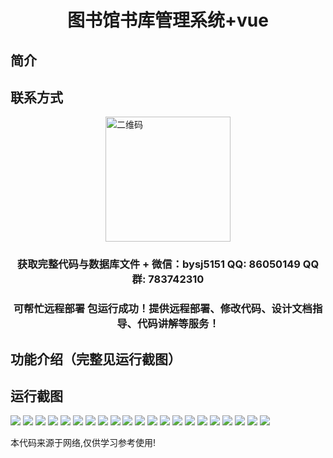 <p><h1 align="center">图书馆书库管理系统+vue</h1></p>

## 简介

## 联系方式
<img src="https://bs-1329754181.cos.ap-shanghai.myqcloud.com/wx.jpg" alt="二维码" style="display: block; margin: 0 auto;" width="200px">
<p><h3 align="center">获取完整代码与数据库文件 + 微信：bysj5151 QQ: 86050149 QQ群: 783742310</h3></p>
<p><h3 align="center">可帮忙远程部署 包运行成功！提供远程部署、修改代码、设计文档指导、代码讲解等服务！</h3></p>

## 功能介绍（完整见运行截图）

## 运行截图
![](https://bs-1329754181.cos.ap-shanghai.myqcloud.com/ssm/LibraryManagementSystem2/img/001.jpg)
![](https://bs-1329754181.cos.ap-shanghai.myqcloud.com/ssm/LibraryManagementSystem2/img/002.jpg)
![](https://bs-1329754181.cos.ap-shanghai.myqcloud.com/ssm/LibraryManagementSystem2/img/003.jpg)
![](https://bs-1329754181.cos.ap-shanghai.myqcloud.com/ssm/LibraryManagementSystem2/img/004.jpg)
![](https://bs-1329754181.cos.ap-shanghai.myqcloud.com/ssm/LibraryManagementSystem2/img/005.jpg)
![](https://bs-1329754181.cos.ap-shanghai.myqcloud.com/ssm/LibraryManagementSystem2/img/006.jpg)
![](https://bs-1329754181.cos.ap-shanghai.myqcloud.com/ssm/LibraryManagementSystem2/img/007.jpg)
![](https://bs-1329754181.cos.ap-shanghai.myqcloud.com/ssm/LibraryManagementSystem2/img/008.jpg)
![](https://bs-1329754181.cos.ap-shanghai.myqcloud.com/ssm/LibraryManagementSystem2/img/009.jpg)
![](https://bs-1329754181.cos.ap-shanghai.myqcloud.com/ssm/LibraryManagementSystem2/img/010.jpg)
![](https://bs-1329754181.cos.ap-shanghai.myqcloud.com/ssm/LibraryManagementSystem2/img/011.jpg)
![](https://bs-1329754181.cos.ap-shanghai.myqcloud.com/ssm/LibraryManagementSystem2/img/012.jpg)
![](https://bs-1329754181.cos.ap-shanghai.myqcloud.com/ssm/LibraryManagementSystem2/img/013.jpg)
![](https://bs-1329754181.cos.ap-shanghai.myqcloud.com/ssm/LibraryManagementSystem2/img/014.jpg)
![](https://bs-1329754181.cos.ap-shanghai.myqcloud.com/ssm/LibraryManagementSystem2/img/015.jpg)
![](https://bs-1329754181.cos.ap-shanghai.myqcloud.com/ssm/LibraryManagementSystem2/img/016.jpg)
![](https://bs-1329754181.cos.ap-shanghai.myqcloud.com/ssm/LibraryManagementSystem2/img/017.jpg)
![](https://bs-1329754181.cos.ap-shanghai.myqcloud.com/ssm/LibraryManagementSystem2/img/018.jpg)
![](https://bs-1329754181.cos.ap-shanghai.myqcloud.com/ssm/LibraryManagementSystem2/img/019.jpg)
![](https://bs-1329754181.cos.ap-shanghai.myqcloud.com/ssm/LibraryManagementSystem2/img/020.jpg)
![](https://bs-1329754181.cos.ap-shanghai.myqcloud.com/ssm/LibraryManagementSystem2/img/021.jpg)

<p>本代码来源于网络,仅供学习参考使用!</p>
